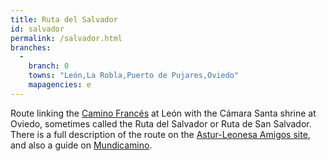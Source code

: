 ```yaml
---
title: Ruta del Salvador
id: salvador
permalink: /salvador.html
branches:
  -
    branch: 0
    towns: "León,La Robla,Puerto de Pujares,Oviedo"
    mapagencies: e
---
```


Route linking the [Camino Francés][0] at León with the Cámara Santa shrine at Oviedo, sometimes called the Ruta del Salvador or Ruta de San Salvador. There is a full description of the route on the [Astur-Leonesa Amigos site][1], and also a guide on [Mundicamino][2].

[0]: frances.html
[1]: http://www.caminosantiagoastur.com
[2]: http://www.mundicamino.com/rutas.cfm?id=62